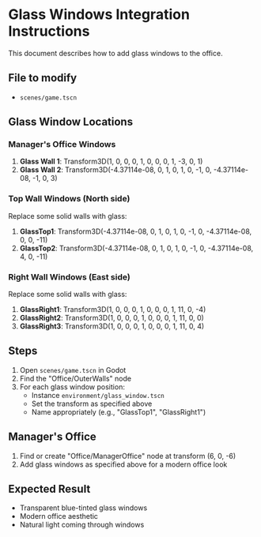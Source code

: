 # Glass Windows Integration Instructions

This document describes how to add glass windows to the office.

## File to modify
- `scenes/game.tscn`

## Glass Window Locations

### Manager's Office Windows
1. **Glass Wall 1**: Transform3D(1, 0, 0, 0, 1, 0, 0, 0, 1, -3, 0, 1)
2. **Glass Wall 2**: Transform3D(-4.37114e-08, 0, 1, 0, 1, 0, -1, 0, -4.37114e-08, -1, 0, 3)

### Top Wall Windows (North side)
Replace some solid walls with glass:
1. **GlassTop1**: Transform3D(-4.37114e-08, 0, 1, 0, 1, 0, -1, 0, -4.37114e-08, 0, 0, -11)
2. **GlassTop2**: Transform3D(-4.37114e-08, 0, 1, 0, 1, 0, -1, 0, -4.37114e-08, 4, 0, -11)

### Right Wall Windows (East side)
Replace some solid walls with glass:
1. **GlassRight1**: Transform3D(1, 0, 0, 0, 1, 0, 0, 0, 1, 11, 0, -4)
2. **GlassRight2**: Transform3D(1, 0, 0, 0, 1, 0, 0, 0, 1, 11, 0, 0)
3. **GlassRight3**: Transform3D(1, 0, 0, 0, 1, 0, 0, 0, 1, 11, 0, 4)

## Steps

1. Open `scenes/game.tscn` in Godot
2. Find the "Office/OuterWalls" node
3. For each glass window position:
   - Instance `environment/glass_window.tscn`
   - Set the transform as specified above
   - Name appropriately (e.g., "GlassTop1", "GlassRight1")

## Manager's Office
1. Find or create "Office/ManagerOffice" node at transform (6, 0, -6)
2. Add glass windows as specified above for a modern office look

## Expected Result
- Transparent blue-tinted glass windows
- Modern office aesthetic
- Natural light coming through windows